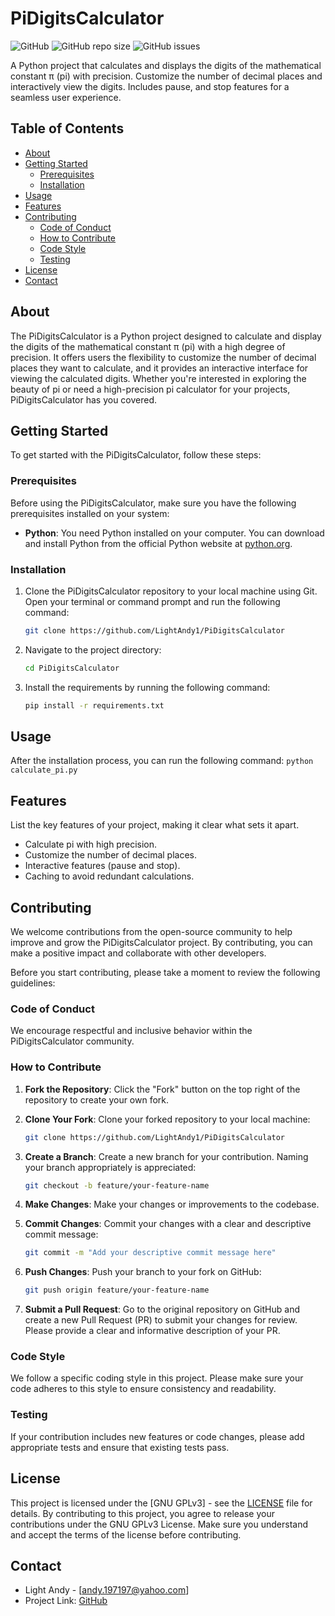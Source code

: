 # PiDigitsCalculator

![GitHub](https://img.shields.io/github/license/LightAndy1/PiDigitsCalculator)
![GitHub repo size](https://img.shields.io/github/repo-size/LightAndy1/PiDigitsCalculator)
![GitHub issues](https://img.shields.io/github/issues/LightAndy1/PiDigitsCalculator)

A Python project that calculates and displays the digits of the mathematical constant π (pi) with precision. Customize the number of decimal places and interactively view the digits. Includes pause, and stop features for a seamless user experience.

## Table of Contents

- [About](#about)
- [Getting Started](#getting-started)
  - [Prerequisites](#prerequisites)
  - [Installation](#installation)
- [Usage](#usage)
- [Features](#features)
- [Contributing](#contributing)
  - [Code of Conduct](#code-of-conduct)
  - [How to Contribute](#how-to-contribute)
  - [Code Style](#code-style)
  - [Testing](#testing)
- [License](#license)
- [Contact](#contact)

## About

The PiDigitsCalculator is a Python project designed to calculate and display the digits of the mathematical constant π (pi) with a high degree of precision. It offers users the flexibility to customize the number of decimal places they want to calculate, and it provides an interactive interface for viewing the calculated digits. Whether you're interested in exploring the beauty of pi or need a high-precision pi calculator for your projects, PiDigitsCalculator has you covered.

## Getting Started

To get started with the PiDigitsCalculator, follow these steps:

### Prerequisites

Before using the PiDigitsCalculator, make sure you have the following prerequisites installed on your system:

- **Python**: You need Python installed on your computer. You can download and install Python from the official Python website at [python.org](https://www.python.org/downloads/).

### Installation

1. Clone the PiDigitsCalculator repository to your local machine using Git. Open your terminal or command prompt and run the following command:

   ```bash
   git clone https://github.com/LightAndy1/PiDigitsCalculator
   ```

2. Navigate to the project directory:

   ```bash
   cd PiDigitsCalculator
   ```

3. Install the requirements by running the following command:

   ```bash
   pip install -r requirements.txt
   ```

## Usage

After the installation process, you can run the following command:
`python calculate_pi.py`

## Features

List the key features of your project, making it clear what sets it apart.

- Calculate pi with high precision.
- Customize the number of decimal places.
- Interactive features (pause and stop).
- Caching to avoid redundant calculations.

## Contributing

We welcome contributions from the open-source community to help improve and grow the PiDigitsCalculator project. By contributing, you can make a positive impact and collaborate with other developers.

Before you start contributing, please take a moment to review the following guidelines:

### Code of Conduct

We encourage respectful and inclusive behavior within the PiDigitsCalculator community.

### How to Contribute

1. **Fork the Repository**: Click the "Fork" button on the top right of the repository to create your own fork.

2. **Clone Your Fork**: Clone your forked repository to your local machine:

   ```bash
   git clone https://github.com/LightAndy1/PiDigitsCalculator
   ```

3. **Create a Branch**: Create a new branch for your contribution. Naming your branch appropriately is appreciated:

   ```bash
   git checkout -b feature/your-feature-name
   ```

4. **Make Changes**: Make your changes or improvements to the codebase.

5. **Commit Changes**: Commit your changes with a clear and descriptive commit message:

   ```bash
   git commit -m "Add your descriptive commit message here"
   ```

6. **Push Changes**: Push your branch to your fork on GitHub:

   ```bash
   git push origin feature/your-feature-name
   ```

7. **Submit a Pull Request**: Go to the original repository on GitHub and create a new Pull Request (PR) to submit your changes for review. Please provide a clear and informative description of your PR.

### Code Style

We follow a specific coding style in this project. Please make sure your code adheres to this style to ensure consistency and readability.

### Testing

If your contribution includes new features or code changes, please add appropriate tests and ensure that existing tests pass.

## License

This project is licensed under the [GNU GPLv3] - see the [LICENSE](https://github.com/LightAndy1/PiDigitsCalculator/blob/main/LICENSE) file for details. By contributing to this project, you agree to release your contributions under the GNU GPLv3 License. Make sure you understand and accept the terms of the license before contributing.

## Contact

- Light Andy - [andy.197197@yahoo.com]
- Project Link: [GitHub](https://github.com/LightAndy1/PiDigitsCalculator)
